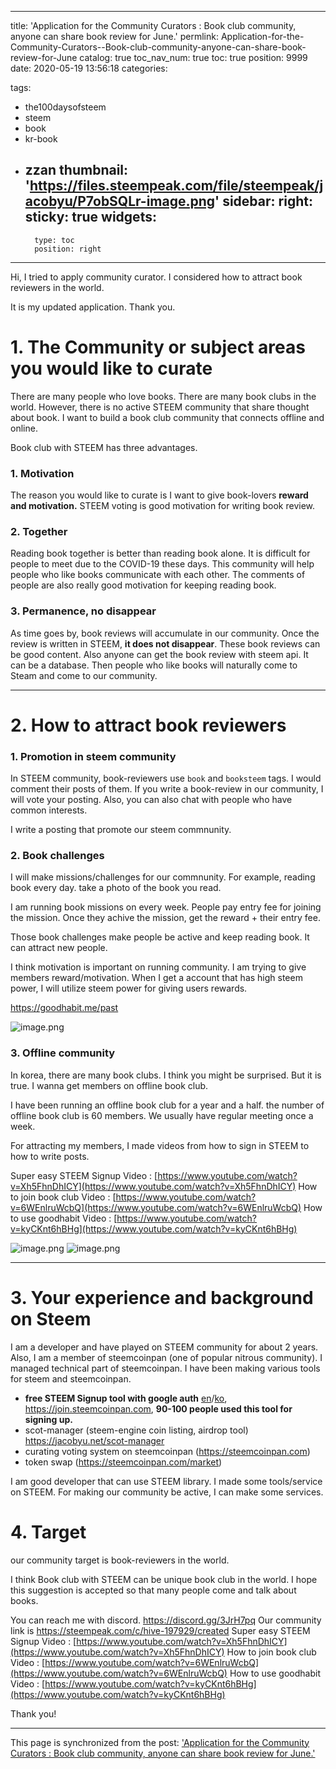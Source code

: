 
---
title: 'Application for the Community Curators : Book club community, anyone can share book review for June.'
permlink: Application-for-the-Community-Curators--Book-club-community-anyone-can-share-book-review-for-June
catalog: true
toc_nav_num: true
toc: true
position: 9999
date: 2020-05-19 13:56:18
categories:

tags:
- the100daysofsteem
- steem
- book
- kr-book
- zzan
thumbnail: 'https://files.steempeak.com/file/steempeak/jacobyu/P7obSQLr-image.png'
sidebar:
    right:
        sticky: true
widgets:
    -
        type: toc
        position: right
---


Hi, I tried to apply community curator. I considered how to attract book reviewers in the world. 

It is my updated application. Thank you.




# 1. The Community or subject areas you would like to curate


There are many people who love books. There are many book clubs in the world. However, there is no active STEEM community that share thought about book. I want to build a book club community that connects offline and online.






Book club with STEEM has three advantages.


### 1. Motivation


The reason you would like to curate is I want to give book-lovers **reward and motivation.** STEEM voting is good motivation for writing book review. 


### 2. Together


Reading book together is better than reading book alone. It is difficult for people to meet due to the COVID-19 these days. This community will help people who like books communicate with each other. The comments of people are also really good motivation for keeping reading book.


### 3. Permanence, no disappear


As time goes by, book reviews will accumulate in our community. Once the review is  written in STEEM, **it does not disappear**. These book reviews can be good content. Also anyone can get the book review with steem api. It can be a database. Then people who like books will naturally come to Steam and come to our community.




---


# 2. How to attract book reviewers

### 1. Promotion in steem community
In STEEM community, book-reviewers use `book` and `booksteem` tags. I would comment their posts of them. If you write a book-review in our community, I will vote your posting. Also, you can also chat with people who have common interests. 

I write a posting that promote our steem commnunity.

### 2. Book challenges

I will make missions/challenges for our commnunity. For example, reading book every day. take a photo of the book you read.

I am running book missions on every week. People pay entry fee for joining the mission. Once they achive the mission, get the reward + their entry fee. 

Those book challenges make people be active and keep reading book. It can attract new people. 

I think motivation is important on running community. I am trying to give members reward/motivation. When I get a account that has high steem power, I will utilize steem power for giving users rewards.

https://goodhabit.me/past

![image.png](https://files.steempeak.com/file/steempeak/jacobyu/P7obSQLr-image.png)

### 3. Offline community

In korea, there are many book clubs. I think you might be surprised. But it is true. 
I wanna get members on offline book club.

I have been running an offline book club for a year and a half. the number of offline book club is 60 members. We usually have regular meeting once a week.

For attracting my members, I made videos from how to sign in STEEM to how to write posts. 

Super easy STEEM Signup Video : [https://www.youtube.com/watch?v=Xh5FhnDhICY](https://www.youtube.com/watch?v=Xh5FhnDhICY)
How to join book club Video : [https://www.youtube.com/watch?v=6WEnlruWcbQ](https://www.youtube.com/watch?v=6WEnlruWcbQ)
How to use goodhabit Video : [https://www.youtube.com/watch?v=kyCKnt6hBHg](https://www.youtube.com/watch?v=kyCKnt6hBHg)



![image.png](https://steemitimages.com/300x0/https://files.steempeak.com/file/steempeak/jacobyu/uIDgwHql-image.png) ![image.png](https://steemitimages.com/300x0/https://files.steempeak.com/file/steempeak/jacobyu/diiIyZYg-image.png)



---

# 3. Your experience and background on Steem




I am a developer and have played on STEEM community for about 2 years. Also, I am a member of steemcoinpan (one of popular nitrous community). I managed technical part of steemcoinpan. I have been making various tools for steem and steemcoinpan. 


* **free STEEM Signup tool with google auth** [en](https://steemit.com/sct/@jacobyu/invite-your-friends-with-this-tool)/[ko](https://steemit.com/sct/@jacobyu/4rkkun), 
https://join.steemcoinpan.com, **90-100 people used this tool for signing up.**
* scot-manager (steem-engine coin listing, airdrop tool)
https://jacobyu.net/scot-manager
* curating voting system on steemcoinpan (https://steemcoinpan.com)
* token swap (https://steemcoinpan.com/market)

I am good developer that can use STEEM library. I made some tools/service on STEEM. For making our community be active, I can make some services.


# 4. Target 

our community target is book-reviewers in the world.


I think Book club with STEEM can be unique book club in the world. I hope this suggestion is accepted so that many people come and talk about books.






You can reach me with discord. https://discord.gg/3JrH7pq
Our community link is https://steempeak.com/c/hive-197929/created
Super easy STEEM Signup Video : [https://www.youtube.com/watch?v=Xh5FhnDhICY](https://www.youtube.com/watch?v=Xh5FhnDhICY)
How to join book club Video : [https://www.youtube.com/watch?v=6WEnlruWcbQ](https://www.youtube.com/watch?v=6WEnlruWcbQ)
How to use goodhabit Video : [https://www.youtube.com/watch?v=kyCKnt6hBHg](https://www.youtube.com/watch?v=kyCKnt6hBHg)

Thank you!

- - -

This page is synchronized from the post: ['Application for the Community Curators : Book club community, anyone can share book review for June.'](https://steempeak.com/@jacobyu/application-for-the-community-curators-book-club-community-anyone-can-share-book-review-for-june)
